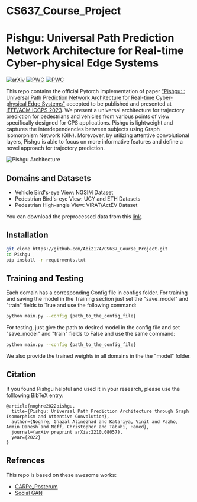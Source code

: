 # CS637_Course_Project
# Pishgu: Universal Path Prediction Network Architecture for Real-time Cyber-physical Edge Systems

[![arXiv](https://img.shields.io/badge/arXiv-<2210.08057>-<COLOR>.svg)](https://arxiv.org/abs/2210.08057)
[![PWC](https://img.shields.io/endpoint.svg?url=https://paperswithcode.com/badge/pishgu-universal-path-prediction-architecture/trajectory-prediction-on-actev)](https://paperswithcode.com/sota/trajectory-prediction-on-actev?p=pishgu-universal-path-prediction-architecture)
[![PWC](https://img.shields.io/endpoint.svg?url=https://paperswithcode.com/badge/pishgu-universal-path-prediction-architecture/trajectory-prediction-on-ngsim)](https://paperswithcode.com/sota/trajectory-prediction-on-ngsim?p=pishgu-universal-path-prediction-architecture)

This repo contains the official Pytorch implementation of paper ["Pishgu: : Universal Path Prediction Network Architecture for Real-time Cyber-physical Edge Systems"](https://arxiv.org/pdf/2210.08057.pdf) accepted to be published and presented at [IEEE/ACM ICCPS 2023](https://iccps.acm.org/2023/). We present a universal architecture for trajectory prediction for pedestrians and vehicles from various points of view specifically designed for CPS applications. Pishgu is lightweight and captures the interdependencies between subjects using Graph Isomorphism Network (GIN). Morevover, by utilizing attentive convolutional layers, Pishgu is able to focus on more informative features and define a novel approach for trajectory prediction. 

![Pishgu Architecture](model.png)
## Domains and Datasets
- Vehicle Bird's-eye View: NGSIM Dataset
- Pedestrian Bird's-eye View: UCY and ETH Datasets
- Pedestrian High-angle View: VIRAT/ActEV Dataset

You can download the preprocessed data from this [link](https://drive.google.com/file/d/16xKlIgvZQrpi0Wm6sPpKyhGjQRPIwFW0/view?usp=sharing). 

## Installation 
```bash
git clone https://github.com/Abi2174/CS637_Course_Project.git
cd Pishgu
pip install -r requirments.txt
```

## Training and Testing
Each domain has a corresponding Config file in configs folder. For training and saving the model in the Training section just set the "save_model" and "train" fields to True and use the following command:
```bash
python main.py --config {path_to_the_config_file}
```

For testing, just give the path to desired model in the config file and set "save_model" and "train" fields to False and use the same command:
```bash
python main.py --config {path_to_the_config_file}
```

We also provide the trained weights in all domains in the the "model" folder. 

## Citation
If you found Pishgu helpful and used it in your research, please use the folllowing BibTeX entry:
```
@article{noghre2022pishgu,
  title={Pishgu: Universal Path Prediction Architecture through Graph Isomorphism and Attentive Convolution},
  author={Noghre, Ghazal Alinezhad and Katariya, Vinit and Pazho, Armin Danesh and Neff, Christopher and Tabkhi, Hamed},
  journal={arXiv preprint arXiv:2210.08057},
  year={2022}
}
```
## Refrences

This repo is based on these awesome works:
- [CARPe_Posterum](https://github.com/TeCSAR-UNCC/CARPe_Posterum)
- [Social GAN](https://github.com/agrimgupta92/sgan)
